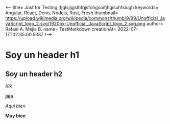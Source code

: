 <--
title= Just for Testing jfjglsjlgjslhfgjsfohgsoifjhgisuhfsiugh
keywords= Angular, React, Deno, Nodejs, Rust, Fresh
thumbnail= https://upload.wikimedia.org/wikipedia/commons/thumb/9/99/Unofficial_JavaScript_logo_2.svg/1920px-Unofficial_JavaScript_logo_2.svg.png
author= Rafael A. Mejia B.
name= TestMarkdown
creationAt= 2022-07-17T02:35:00.533Z
!-->

# Soy un header h1

## Soy un header h2

_Klk_

**jaja**

_Aqui bien_

**Muy bien**
